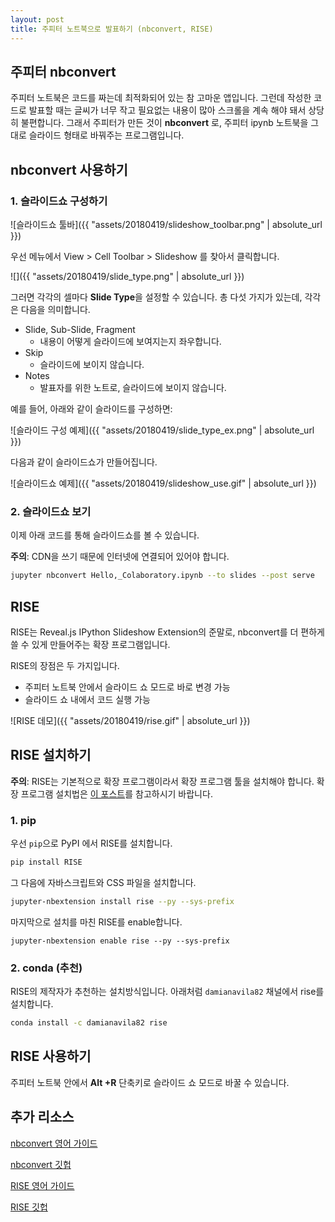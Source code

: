 ```yaml
---
layout: post
title: 주피터 노트북으로 발표하기 (nbconvert, RISE)
---
```


## 주피터 nbconvert

주피터 노트북은 코드를 짜는데 최적화되어 있는 참 고마운 앱입니다. 그런데 작성한 코드로 발표할 때는 글씨가 너무 작고 필요없는 내용이 많아 스크롤을 계속 해야 돼서 상당히 불편합니다. 그래서 주피터가 만든 것이 **nbconvert** 로, 주피터 ipynb 노트북을 그대로 슬라이드 형태로 바꿔주는 프로그램입니다. 



## nbconvert 사용하기

### 1. 슬라이드쇼 구성하기

![슬라이드쇼 툴바]({{ "assets/20180419/slideshow_toolbar.png" | absolute_url }})

우선 메뉴에서 View > Cell Toolbar > Slideshow 를 찾아서 클릭합니다.

![]({{ "assets/20180419/slide_type.png" | absolute_url }})

그러면 각각의 셀마다 **Slide Type**을 설정할 수 있습니다. 총 다섯 가지가 있는데, 각각은 다음을 의미합니다.

* Slide, Sub-Slide, Fragment
  * 내용이 어떻게 슬라이드에 보여지는지 좌우합니다.
* Skip
  * 슬라이드에 보이지 않습니다.
* Notes
  * 발표자를 위한 노트로, 슬라이드에 보이지 않습니다.

예를 들어, 아래와 같이 슬라이드를 구성하면:

![슬라이드 구성 예제]({{ "assets/20180419/slide_type_ex.png" | absolute_url }})

다음과 같이 슬라이드쇼가 만들어집니다.

![슬라이드쇼 예제]({{ "assets/20180419/slideshow_use.gif" | absolute_url }})



### 2. 슬라이드쇼 보기

이제 아래 코드를 통해 슬라이드쇼를 볼 수 있습니다.

**주의**: CDN을 쓰기 때문에 인터넷에 연결되어 있어야 합니다.

```bash
jupyter nbconvert Hello,_Colaboratory.ipynb --to slides --post serve
```



## RISE

RISE는 Reveal.js IPython Slideshow Extension의 준말로, nbconvert를 더 편하게 쓸 수 있게 만들어주는 확장 프로그램입니다.

RISE의 장점은 두 가지입니다.

* 주피터 노트북 안에서 슬라이드 쇼 모드로 바로 변경 가능
* 슬라이드 쇼 내에서 코드 실행 가능

![RISE 데모]({{ "assets/20180419/rise.gif" | absolute_url }})



## RISE 설치하기

**주의**: RISE는 기본적으로 확장 프로그램이라서 확장 프로그램 툴을 설치해야 합니다. 확장 프로그램 설치법은 [이 포스트](http://www.rlee.ai/2018/04/15/jupyter-notebook-exntesions/)를 참고하시기 바랍니다.

### 1. pip

우선 `pip`으로 PyPI 에서 RISE를 설치합니다.

```bash
pip install RISE
```

그 다음에 자바스크립트와 CSS 파일을 설치합니다.

```bash
jupyter-nbextension install rise --py --sys-prefix
```

마지막으로 설치를 마친 RISE를 enable합니다.

```
jupyter-nbextension enable rise --py --sys-prefix
```

### 2. conda (추천)

RISE의 제작자가 추천하는 설치방식입니다.  아래처럼 `damianavila82` 채널에서 rise를 설치합니다.

```bash
conda install -c damianavila82 rise
```



## RISE 사용하기

주피터 노트북 안에서 **Alt +R** 단축키로 슬라이드 쇼 모드로 바꿀 수 있습니다.



## 추가 리소스

[nbconvert 영어 가이드](https://nbconvert.readthedocs.io)

[nbconvert 깃헙](https://github.com/jupyter/nbconvert)

[RISE 영어 가이드](https://damianavila.github.io/RISE/)

[RISE 깃헙](https://github.com/damianavila/RISE)